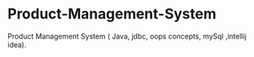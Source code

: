# Product-Management-System
Product Management System ( Java, jdbc, oops concepts, mySql ,intellij idea).
